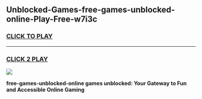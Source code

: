 
## Unblocked-Games-free-games-unblocked-online-Play-Free-w7i3c
<h3>
<a href="https://premium76.site?title=free-games-unblocked-online&ref=20A">CLICK TO PLAY</a></h3>
<hr>

<h3>
<a href="https://premium76.site?title=free-games-unblocked-online&ref=20A">CLICK 2 PLAY</a>
  
</h3>

<a href="https://premium76.site?title=free-games-unblocked-online&ref=20A"><img src="https://clearcache.store/games.png"></a>


**free-games-unblocked-online games unblocked: Your Gateway to Fun and Accessible Online Gaming**
